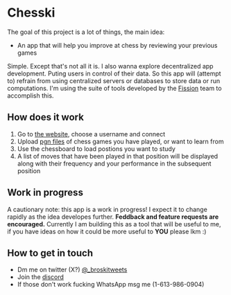 
# Chesski

The goal of this project is a lot of things, the main idea: 

- An app that will help you improve at chess by reviewing your previous games

Simple. Except that's not all it is. I also wanna explore decentralized app development. Puting users in control of their data. So this app will (attempt to) refrain from using centralized servers or databases to store data or run computations. I'm using the suite of tools developed by the [Fission](https://fission.codes/) team to accomplish this.

## How does it work

1. Go to [the website](https://chesski.vercel.app/), choose a username and connect
2. Upload [pgn files](https://www.chess.com/terms/chess-pgn#what-is-pgn) of chess games you have played, or want to learn from 
3. Use the chessboard to load postions you want to study
4. A list of moves that have been played in that position will be displayed along with their frequency and your performance in the subsequent position

## Work in progress

A cautionary note: this app is a work in progress! I expect it to change rapidly as the idea developes further. __Feddback and feature requests are encouraged.__ Currently I am building this as a tool that will be useful to me, if you have ideas on how it could be more useful to **YOU** please lkm :)

## How to get in touch
- Dm me on twitter (X?) [@_broskitweets](https://twitter.com/_broskitweets)
- Join the [discord](https://discord.gg/Ayn7JUHnzh)
- If those don't work fucking WhatsApp msg me (1-613-986-0904)